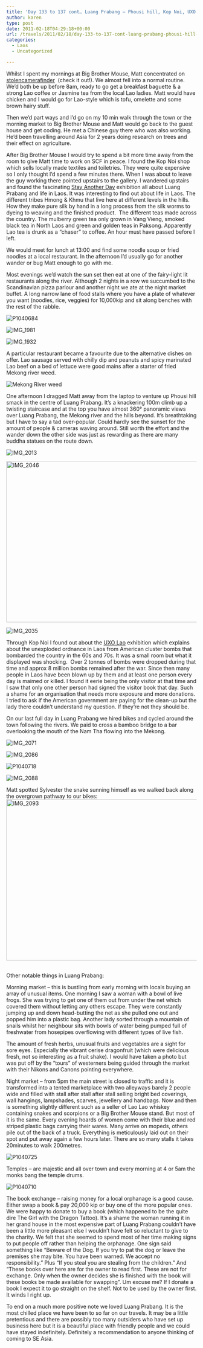 ```yaml
---
title: 'Day 133 to 137 cont… Luang Prabang – Phousi hill, Kop Noi, UXO Lao & sunsets'
author: karen
type: post
date: 2011-02-18T04:29:18+00:00
url: /travels/2011/02/18/day-133-to-137-cont-luang-prabang-phousi-hill-kop-noi-uxo-lao-sunsets/
categories:
  - Laos
  - Uncategorized

---
```

Whilst I spent my mornings at Big Brother Mouse, Matt concentrated on [stolencamerafinder][1]&nbsp; (check it out!). We almost fell into a normal routine. We’d both be up before 8am, ready to go get a breakfast baguette & a strong Lao coffee or Jasmine tea from the local Lao ladies. Matt would have chicken and I would go for Lao-style which is tofu, omelette and some brown hairy stuff. 

Then we’d part ways and I’d go on my 10 min walk through the town or the morning market to Big Brother Mouse and Matt would go back to the guest house and get coding. He met a Chinese guy there who was also working. He’d been travelling around Asia for 2 years doing research on trees and their effect on agriculture.

After Big Brother Mouse I would try to spend a bit more time away from the room to give Matt time to work on SCF in peace. I found the Kop Noi shop which sells locally made textiles and toiletries. They were quite expensive so I only thought I’d spend a few minutes there. When I was about to leave the guy working there pointed upstairs to the gallery. I wandered upstairs and found the fascinating [Stay Another Day][2] exhibition all about Luang Prabang and life in Laos. It was interesting to find out about life in Laos. The different tribes Hmong & Khmu that live here at different levels in the hills. How they make pure silk by hand in a long process from the silk worms to dyeing to weaving and the finished product.&nbsp; The different teas made across the country. The mulberry green tea only grown in Vang Vieng, smoked black tea in North Laos and green and golden teas in Paksong. Apparently Lao tea is drunk as a “chaser” to coffee. An hour must have passed before I left.&nbsp; 

We would meet for lunch at 13:00 and find some noodle soup or fried noodles at a local restaurant. In the afternoon I’d usually go for another wander or bug Matt enough to go with me.

Most evenings we’d watch the sun set then eat at one of the fairy-light lit restaurants along the river. Although 2 nights in a row we succumbed to the Scandinavian pizza parlour and another night we ate at the night market buffet. A long narrow lane of food stalls where you have a plate of whatever you want (noodles, rice, veggies) for 10,000kip and sit along benches with the rest of the rabble.

![P1040684](/travels-wp-content/uploads/2011/02/P1040684.jpg) 

![IMG_1981](/travels-wp-content/uploads/2011/02/IMG_1981.jpg)

![IMG_1932](/travels-wp-content/uploads/2011/02/IMG_1932.jpg)&nbsp;

A particular restaurant became a favourite due to the alternative dishes on offer. Lao sausage served with chilly dip and peanuts and spicy marinated Lao beef on a bed of lettuce were good mains after a starter of fried Mekong river weed.

![Mekong River weed](/travels-wp-content/uploads/2011/02/P1040688.jpg) 

One afternoon I dragged Matt away from the laptop to venture up Phousi hill smack in the centre of Luang Prabang. It’s a knackering 100m climb up a twisting staircase and at the top you have almost 360° panoramic views over Luang Prabang, the Mekong river and the hills beyond. It’s breathtaking but I have to say a tad over-popular. Could hardly see the sunset for the amount of people & cameras waving around. Still worth the effort and the wander down the other side was just as rewarding as there are many buddha statues on the route down.

![IMG_2013](/travels-wp-content/uploads/2011/02/IMG_2013.jpg)

<img title="IMG_2046" style="border-top-width: 0px; display: block; border-left-width: 0px; float: none; border-bottom-width: 0px; margin-left: auto; margin-right: auto; border-right-width: 0px" height="427" alt="IMG_2046" src="http://www.mattburns.co.uk/travels/wp-content/uploads/2011/02/IMG_2046_thumb.jpg" width="640" border="0" />

![IMG_2035](/travels-wp-content/uploads/2011/02/IMG_2035.jpg)

Through Kop Noi I found out about the [UXO Lao][9] exhibition which explains about the unexploded ordnance in Laos from American cluster bombs that bombarded the country in the 60s and 70s. It was a small room but what it displayed was shocking.&nbsp; Over 2 tonnes of bombs were dropped during that time and approx 8 million bombs remained after the war. Since then many people in Laos have been blown up by them and at least one person every day is maimed or killed. I found it eerie being the only visitor at that time and I saw that only one other person had signed the visitor book that day. Such a shame for an organisation that needs more exposure and more donations. I tried to ask if the American government are paying for the clean-up but the lady there couldn’t understand my question. If they’re not they should be. 

On our last full day in Luang Prabang we hired bikes and cycled around the town following the rivers. We paid to cross a bamboo bridge to a bar overlooking the mouth of the Nam Tha flowing into the Mekong. 

![IMG_2071](/travels-wp-content/uploads/2011/02/IMG_2071.jpg)

![IMG_2086](/travels-wp-content/uploads/2011/02/IMG_2086.jpg)

![P1040718](/travels-wp-content/uploads/2011/02/P1040718.jpg)

![IMG_2088](/travels-wp-content/uploads/2011/02/IMG_2088.jpg)

Matt spotted Sylvester the snake sunning himself as we walked back along the overgrown pathway to our bikes:<img title="IMG_2093" style="border-top-width: 0px; display: block; border-left-width: 0px; float: none; border-bottom-width: 0px; margin-left: auto; margin-right: auto; border-right-width: 0px" height="427" alt="IMG_2093" src="http://www.mattburns.co.uk/travels/wp-content/uploads/2011/02/IMG_2093_thumb.jpg" width="640" border="0" />&nbsp;

Other notable things in Luang Prabang:

Morning market – this is bustling from early morning with locals buying an array of unusual items. One morning I saw a woman with a bowl of live frogs. She was trying to get one of them out from under the net which covered them without letting any others escape. They were constantly jumping up and down head-butting the net as she pulled one out and popped him into a plastic bag. Another lady sorted through a mountain of snails whilst her neighbour sits with bowls of water being pumped full of freshwater from hosepipes overflowing with different types of live fish. 

The amount of fresh herbs, unusual fruits and vegetables are a sight for sore eyes. Especially the vibrant cerise dragonfruit (which were delicious fresh, not so interesting as a fruit shake). I would have taken a photo but was put off by the “tours” of westerners being guided through the market with their Nikons and Canons pointing everywhere. 

Night market – from 5pm the main street is closed to traffic and it is transformed into a tented marketplace with two alleyways barely 2 people wide and filled with stall after stall after stall selling bright bed coverings, wall hangings, lampshades, scarves, jewellery and handbags. Now and then is something slightly different such as a seller of Lao Lao whiskey containing snakes and scorpions or a Big Brother Mouse stand. But most of it is the same. Every evening hoards of women come with their blue and red striped plastic bags carrying their wares. Many arrive on mopeds, others pile out of the back of a truck. Everything is meticulously laid out on their spot and put away again a few hours later. There are so many stalls it takes 20minutes to walk 200metres.

![P1040725](/travels-wp-content/uploads/2011/02/P1040725.jpg) 

Temples – are majestic and all over town and every morning at 4 or 5am the monks bang the temple drums. 

![P1040710](/travels-wp-content/uploads/2011/02/P1040710.jpg)

The book exchange – raising money for a local orphanage is a good cause. Either swap a book & pay 20,000 kip or buy one of the more popular ones. We were happy to donate to buy a book (which happened to be the quite dire The Girl with the Dragon Tattoo). It’s a shame the woman running it in her grand house in the most expensive part of Luang Prabang couldn’t have been a little more pleasant else I wouldn’t have felt so reluctant to give to the charity. We felt that she seemed to spend most of her time making signs to put people off rather than helping the orphanage. One sign said something like “Beware of the Dog. If you try to pat the dog or leave the premises she may bite. You have been warned. We accept no responsibility.” Plus “If you steal you are stealing from the children.” And “These books over here are for the owner to read first. These are not for exchange. Only when the owner decides she is finished with the book will these books be made available for swapping”. Um excuse me? If I donate a book I expect it to go straight on the shelf. Not to be used by the owner first. It winds I right up.

To end on a much more positive note we loved Luang Prabang. It is the most chilled place we have been to so far on our travels. It may be a little pretentious and there are possibly too many outsiders who have set up business here but it is a beautiful place with friendly people and we could have stayed indefinitely. Definitely a recommendation to anyone thinking of coming to SE Asia.

 [1]: http://www.stolencamerafinder.com
 [2]: http://www.stay-another-day.org
 [3]: http://www.mattburns.co.uk/travels/wp-content/uploads/2011/02/P1040684.jpg
 [4]: http://www.mattburns.co.uk/travels/wp-content/uploads/2011/02/IMG_1981.jpg
 [5]: http://www.mattburns.co.uk/travels/wp-content/uploads/2011/02/IMG_1932.jpg
 [6]: http://www.mattburns.co.uk/travels/wp-content/uploads/2011/02/P1040688.jpg
 [7]: http://www.mattburns.co.uk/travels/wp-content/uploads/2011/02/IMG_2013.jpg
 [8]: http://www.mattburns.co.uk/travels/wp-content/uploads/2011/02/IMG_2035.jpg
 [9]: http://www.uxolao.org/
 [10]: http://www.mattburns.co.uk/travels/wp-content/uploads/2011/02/IMG_2071.jpg
 [11]: http://www.mattburns.co.uk/travels/wp-content/uploads/2011/02/IMG_2086.jpg
 [12]: http://www.mattburns.co.uk/travels/wp-content/uploads/2011/02/P1040718.jpg
 [13]: http://www.mattburns.co.uk/travels/wp-content/uploads/2011/02/IMG_2088.jpg
 [14]: http://www.mattburns.co.uk/travels/wp-content/uploads/2011/02/P1040725.jpg
 [15]: http://www.mattburns.co.uk/travels/wp-content/uploads/2011/02/P1040710.jpg